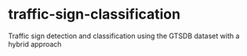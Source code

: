 # traffic-sign-classification
Traffic sign detection and classification using the GTSDB dataset with a hybrid approach
